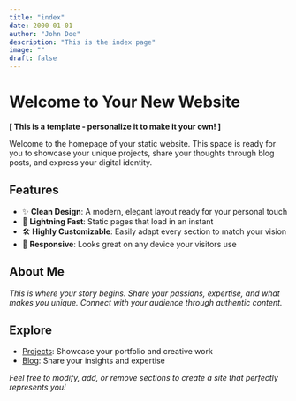 ```yaml
---
title: "index"
date: 2000-01-01
author: "John Doe"
description: "This is the index page"
image: ""
draft: false
---
```


# Welcome to Your New Website

**[ This is a template - personalize it to make it your own! ]**

Welcome to the homepage of your static website. This space is ready for you to showcase your unique projects, share your thoughts through blog posts, and express your digital identity.

## Features
- ✨ **Clean Design**: A modern, elegant layout ready for your personal touch
- 🚀 **Lightning Fast**: Static pages that load in an instant
- 🛠️ **Highly Customizable**: Easily adapt every section to match your vision
- 📱 **Responsive**: Looks great on any device your visitors use

## About Me
*This is where your story begins. Share your passions, expertise, and what makes you unique. Connect with your audience through authentic content.*

## Explore
- [Projects](/projects): Showcase your portfolio and creative work
- [Blog](/blog): Share your insights and expertise

*Feel free to modify, add, or remove sections to create a site that perfectly represents you!*
